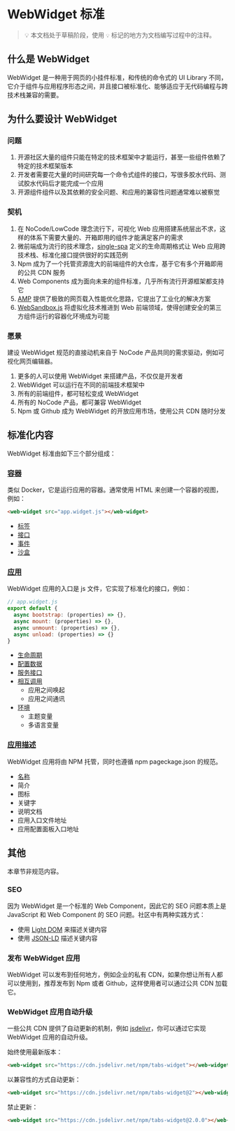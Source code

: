# WebWidget 标准

> 💡 本文档处于草稿阶段，使用 `💡` 标记的地方为文档编写过程中的注释。

## 什么是 WebWidget

WebWidget 是一种用于网页的小挂件标准，和传统的命令式的 UI Library 不同，它介于组件与应用程序形态之间，并且接口被标准化、能够适应于无代码编程与跨技术栈兼容的需要。

## 为什么要设计 WebWidget

### 问题

1. 开源社区大量的组件只能在特定的技术框架中才能运行，甚至一些组件依赖了特定的技术框架版本
2. 开发者需要花大量的时间研究每一个命令式组件的接口，写很多胶水代码、测试胶水代码后才能完成一个应用
3. 开源组件组件以及其依赖的安全问题、和应用的兼容性问题通常难以被察觉

### 契机

1. 在 NoCode/LowCode 理念流行下，可视化 Web 应用搭建系统层出不求，这样的体系下需要大量的、开箱即用的组件才能满足客户的需求
2. 微前端成为流行的技术理念，[single-spa](https://single-spa.js.org/) 定义的生命周期格式让 Web 应用跨技术栈、标准化接口提供很好的实践范例
3. Npm 成为了一个托管资源庞大的前端组件的大仓库，基于它有多个开箱即用的公共 CDN 服务
4. Web Components 成为面向未来的组件标准，几乎所有流行开源框架都支持它
5. [AMP](https://amp.dev) 提供了极致的网页载入性能优化思路，它提出了工业化的解决方案
6. [WebSandbox.js](https://web-sandbox.js.org) 将虚拟化技术推进到 Web 前端领域，使得创建安全的第三方组件运行的容器化环境成为可能

### 愿景

建设 WebWidget 规范的直接动机来自于 NoCode 产品共同的需求驱动，例如可视化网页编辑器。

1. 更多的人可以使用 WebWidget 来搭建产品，不仅仅是开发者
2. WebWidget 可以运行在不同的前端技术框架中
3. 所有的前端组件，都可轻松变成 WebWidget
4. 所有的 NoCode 产品，都可兼容 WebWidget
5. Npm 或 Github 成为 WebWidget 的开放应用市场，使用公共 CDN 随时分发

## 标准化内容

WebWidget 标准由如下三个部分组成：

### [容器](container.md)

类似 Docker，它是运行应用的容器。通常使用 HTML 来创建一个容器的视图，例如：

```html
<web-widget src="app.widget.js"></web-widget>
```

* [标签](container.md#标签)
* [接口](container.md#接口)
* [事件](container.md#事件)
* [沙盒](container.md#沙盒)

### [应用](application.md)

WebWidget 应用的入口是 js 文件，它实现了标准化的接口，例如：

```js
// app.widget.js
export default {
  async bootstrap: (properties) => {},
  async mount: (properties) => {},
  async unmount: (properties) => {},
  async unload: (properties) => {}
}
```

* [生命周期](application.md#生命周期)
* [配置数据](application.md#配置数据)
* [服务接口](application.md#服务接口)
* [相互调用](application.md#相互调用)
  * 应用之间唤起
  * 应用之间通讯
* [环境](application.md#环境)
  * 主题变量
  * 多语言变量

### [应用描述](describe.md)

WebWidget 应用将由 NPM 托管，同时也遵循 npm pageckage.json 的规范。

* [名称](describe.md#名称)
* 简介
* 图标
* 关键字
* 说明文档
* 应用入口文件地址
* 应用配置面板入口地址

## 其他

本章节非规范内容。

### SEO

因为 WebWidget 是一个标准的 Web Component，因此它的 SEO 问题本质上是 JavaScript 和 Web Component 的 SEO 问题。社区中有两种实践方式：

* 使用 [Light DOM](https://developers.google.com/web/fundamentals/web-components/shadowdom#lightdom) 来描述关键内容
* 使用 [JSON-LD](https://json-ld.org/) 描述关键内容

### 发布 WebWidget 应用

WebWidget 可以发布到任何地方，例如企业的私有 CDN，如果你想让所有人都可以使用到，推荐发布到 Npm 或者 Github，这样使用者可以通过公共 CDN 加载它。 

### WebWidget 应用自动升级

一些公共 CDN 提供了自动更新的机制，例如 [jsdelivr](https://www.jsdelivr.com)，你可以通过它实现 WebWidget 应用的自动升级。

始终使用最新版本：

```html
<web-widget src="https://cdn.jsdelivr.net/npm/tabs-widget"></web-widget>
```

以兼容性的方式自动更新：

```html
<web-widget src="https://cdn.jsdelivr.net/npm/tabs-widget@2"></web-widget>
```

禁止更新：

```html
<web-widget src="https://cdn.jsdelivr.net/npm/tabs-widget@2.0.0"></web-widget>
```
